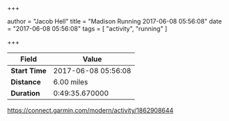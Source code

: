 +++

author = "Jacob Hell"
title = "Madison Running 2017-06-08 05:56:08"
date = "2017-06-08 05:56:08"
tags = [
    "activity", "running"
]

+++

<!--more-->

|Field  |Value  |
|--- | --- |
|**Start Time**|2017-06-08 05:56:08|
|**Distance**|6.00 miles|
|**Duration**|0:49:35.670000|

https://connect.garmin.com/modern/activity/1862908644